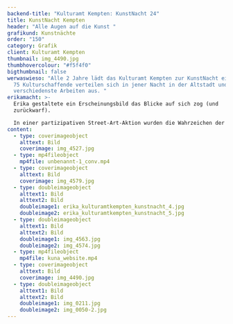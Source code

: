 ```yaml
---
backend-title: "Kulturamt Kempten: KunstNacht 24"
title: KunstNacht Kempten
header: "Alle Augen auf die Kunst "
grafikund: Kunstnächte
order: "150"
category: Grafik
client: Kulturamt Kempten
thumbnail: img_4490.jpg
thumbhovercolour: "#f5f4f0"
bigthumbnail: false
werwaswieso: "Alle 2 Jahre lädt das Kulturamt Kempten zur KunstNacht ein. Über
  75 Kulturschaffende verteilen sich in jener Nacht in der Altstadt und stellen
  verschiedenste Arbeiten aus. "
erikamacht: >-
  Erika gestaltete ein Erscheinungsbild das Blicke auf sich zog (und
  zurückwarf). 

  In einer partizipativen Street-Art-Aktion wurden die Wahrzeichen der Stadt zum Leben erweckt und die Kemptner*innen eingeladen, die Straßen mit (wiederablösbaren) Aufklebern zu »beäugen«. 
content:
  - type: coverimageobject
    alttext: Bild
    coverimage: img_4527.jpg
  - type: mp4fileobject
    mp4file: unbenannt-1_conv.mp4
  - type: coverimageobject
    alttext: Bild
    coverimage: img_4579.jpg
  - type: doubleimageobject
    alttext1: Bild
    alttext2: Bild
    doubleimage1: erika_kulturamtkempten_kunstnacht_4.jpg
    doubleimage2: erika_kulturamtkempten_kunstnacht_5.jpg
  - type: doubleimageobject
    alttext1: Bild
    alttext2: Bild
    doubleimage1: img_4563.jpg
    doubleimage2: img_4574.jpg
  - type: mp4fileobject
    mp4file: kuna_website.mp4
  - type: coverimageobject
    alttext: Bild
    coverimage: img_4490.jpg
  - type: doubleimageobject
    alttext1: Bild
    alttext2: Bild
    doubleimage1: img_0211.jpg
    doubleimage2: img_0050-2.jpg
---
```

